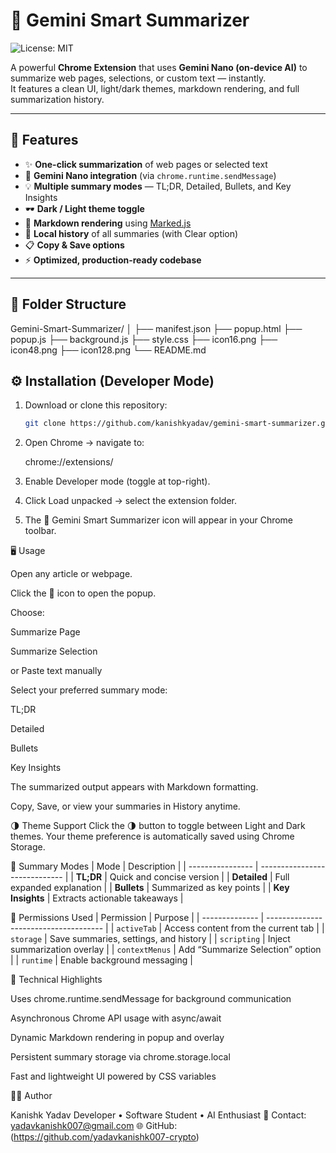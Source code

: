 # 🧠 Gemini Smart Summarizer
![License: MIT](https://img.shields.io/badge/License-MIT-yellow.svg)


A powerful **Chrome Extension** that uses **Gemini Nano (on-device AI)** to summarize web pages, selections, or custom text — instantly.  
It features a clean UI, light/dark themes, markdown rendering, and full summarization history.  

---

## 🚀 Features

- ✨ **One-click summarization** of web pages or selected text  
- 🧩 **Gemini Nano integration** (via `chrome.runtime.sendMessage`)  
- 💡 **Multiple summary modes** — TL;DR, Detailed, Bullets, and Key Insights  
- 🕶️ **Dark / Light theme toggle**  
- 📝 **Markdown rendering** using [Marked.js](https://marked.js.org/)  
- 💾 **Local history** of all summaries (with Clear option)  
- 📋 **Copy & Save options**  
- ⚡ **Optimized, production-ready codebase**

---

## 🧱 Folder Structure

Gemini-Smart-Summarizer/
│
├── manifest.json
├── popup.html
├── popup.js
├── background.js
├── style.css
├── icon16.png
├── icon48.png
├── icon128.png
└── README.md

## ⚙️ Installation (Developer Mode)

1. Download or clone this repository:
   ```bash
   git clone https://github.com/kanishkyadav/gemini-smart-summarizer.git
2. Open Chrome → navigate to:

    chrome://extensions/
3. Enable Developer mode (toggle at top-right).

4. Click Load unpacked → select the extension folder.

5. The 🧠 Gemini Smart Summarizer icon will appear in your Chrome toolbar.

🖥️ Usage

Open any article or webpage.

Click the 🧠 icon to open the popup.

Choose:

Summarize Page

Summarize Selection

or Paste text manually

Select your preferred summary mode:

TL;DR

Detailed

Bullets

Key Insights

The summarized output appears with Markdown formatting.

Copy, Save, or view your summaries in History anytime.

🌗 Theme Support
Click the 🌗 button to toggle between Light and Dark themes.
Your theme preference is automatically saved using Chrome Storage.

🧠 Summary Modes
| Mode             | Description                   |
| ---------------- | ----------------------------- |
| **TL;DR**        | Quick and concise version     |
| **Detailed**     | Full expanded explanation     |
| **Bullets**      | Summarized as key points      |
| **Key Insights** | Extracts actionable takeaways |

🧾 Permissions Used
| Permission     | Purpose                               |
| -------------- | ------------------------------------- |
| `activeTab`    | Access content from the current tab   |
| `storage`      | Save summaries, settings, and history |
| `scripting`    | Inject summarization overlay          |
| `contextMenus` | Add “Summarize Selection” option      |
| `runtime`      | Enable background messaging           |

🧰 Technical Highlights

Uses chrome.runtime.sendMessage for background communication

Asynchronous Chrome API usage with async/await

Dynamic Markdown rendering in popup and overlay

Persistent summary storage via chrome.storage.local

Fast and lightweight UI powered by CSS variables

👨‍💻 Author

Kanishk Yadav
Developer •  Software Student • AI Enthusiast
📧 Contact: yadavkanishk007@gmail.com
🌐 GitHub: (https://github.com/yadavkanishk007-crypto)



 
